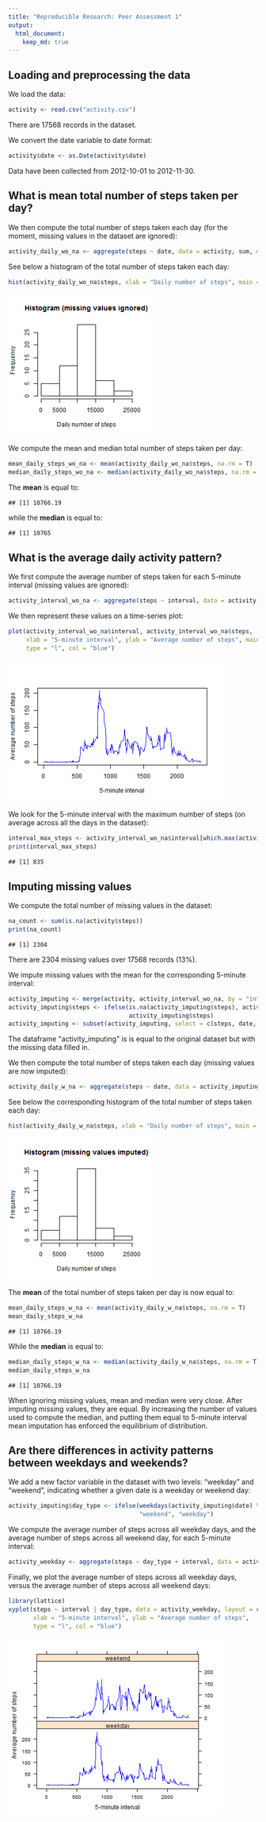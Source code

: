```yaml
---
title: "Reproducible Research: Peer Assessment 1"
output: 
  html_document:
    keep_md: true
---
```



## Loading and preprocessing the data

We load the data:


```r
activity <- read.csv("activity.csv")
```

There are 17568 records in the dataset.

We convert the date variable to date format:


```r
activity$date <- as.Date(activity$date)
```

Data have been collected from 2012-10-01 to 2012-11-30.



## What is mean total number of steps taken per day?

We then compute the total number of steps taken each day (for the moment, missing values in the dataset are ignored):


```r
activity_daily_wo_na <- aggregate(steps ~ date, data = activity, sum, na.rm = T)
```

See below a histogram of the total number of steps taken each day:


```r
hist(activity_daily_wo_na$steps, xlab = "Daily number of steps", main = "Histogram (missing values ignored)")
```

![plot of chunk unnamed-chunk-4](figure/unnamed-chunk-4-1.png) 

We compute the mean and median total number of steps taken per day:


```r
mean_daily_steps_wo_na <- mean(activity_daily_wo_na$steps, na.rm = T)
median_daily_steps_wo_na <- median(activity_daily_wo_na$steps, na.rm = T)
```

The **mean** is equal to:

```
## [1] 10766.19
```

while the **median** is equal to:

```
## [1] 10765
```



## What is the average daily activity pattern?

We first compute the average number of steps taken for each 5-minute interval (missing values are ignored):


```r
activity_interval_wo_na <- aggregate(steps ~ interval, data = activity, mean, na.rm = T)
```


We then represent these values on a time-series plot:


```r
plot(activity_interval_wo_na$interval, activity_interval_wo_na$steps, 
     xlab = "5-minute interval", ylab = "Average number of steps", main = "",
     type = "l", col = "blue")
```

![plot of chunk unnamed-chunk-9](figure/unnamed-chunk-9-1.png) 

We look for the 5-minute interval with the maximum number of steps (on average across all the days in the dataset):


```r
interval_max_steps <- activity_interval_wo_na$interval[which.max(activity_interval_wo_na$steps)]
print(interval_max_steps)
```

```
## [1] 835
```


## Imputing missing values

We compute the total number of missing values in the dataset:


```r
na_count <- sum(is.na(activity$steps))
print(na_count)
```

```
## [1] 2304
```

There are 2304 missing values over 17568 records (13%).

We impute missing values with the mean for the corresponding 5-minute interval:


```r
activity_imputing <- merge(activity, activity_interval_wo_na, by = "interval", suffixes = c("", ".mean"))
activity_imputing$steps <- ifelse(is.na(activity_imputing$steps), activity_imputing$steps.mean,
                                  activity_imputing$steps)
activity_imputing <- subset(activity_imputing, select = c(steps, date, interval))
```

The dataframe "activity_imputing" is is equal to the original dataset but with the missing data filled in.

We then compute the total number of steps taken each day (missing values are now imputed):


```r
activity_daily_w_na <- aggregate(steps ~ date, data = activity_imputing, sum, na.rm = T)
```

See below the corresponding histogram of the total number of steps taken each day:


```r
hist(activity_daily_w_na$steps, xlab = "Daily number of steps", main = "Histogram (missing values imputed)")
```

![plot of chunk unnamed-chunk-14](figure/unnamed-chunk-14-1.png) 

The **mean** of the total number of steps taken per day is now equal to:


```r
mean_daily_steps_w_na <- mean(activity_daily_w_na$steps, na.rm = T)
mean_daily_steps_w_na
```

```
## [1] 10766.19
```

While the **median** is equal to:


```r
median_daily_steps_w_na <- median(activity_daily_w_na$steps, na.rm = T)
median_daily_steps_w_na
```

```
## [1] 10766.19
```

When ignoring missing values, mean and median were very close. After imputing missing values, they are equal.
By increasing the number of values used to compute the median, and putting them equal to 5-minute interval mean imputation has enforced the equilibrium of distribution.


## Are there differences in activity patterns between weekdays and weekends?

We add a new factor variable in the dataset with two levels: “weekday” and “weekend”, indicating whether a given date is a weekday or weekend day:


```r
activity_imputing$day_type <- ifelse(weekdays(activity_imputing$date) %in% c("samedi", "dimanche"),
                                     "weekend", "weekday")
```


We compute the average number of steps across all weekday days, and the average number of steps across all weekend day, for each 5-minute interval:


```r
activity_weekday <- aggregate(steps ~ day_type + interval, data = activity_imputing, mean, na.rm = T)
```


Finally, we plot the average number of steps across all weekday days, versus the average number of steps across all weekend days:


```r
library(lattice)
xyplot(steps ~ interval | day_type, data = activity_weekday, layout = c(1,2),  
       xlab = "5-minute interval", ylab = "Average number of steps",
       type = "l", col = "blue")
```

![plot of chunk unnamed-chunk-19](figure/unnamed-chunk-19-1.png) 






